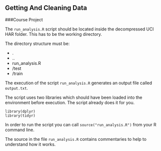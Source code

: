 ## Getting And Cleaning Data
###Course Project
  
The `run_analysis.R` script should be located inside the decompressed UCI HAR folder. This has to be the working directory.
  
The directory structure must be:  
  * .  
  * ..  
  * run_analysis.R  
  * /test  
  * /train  
  
The execution of the script `run_analysis.R` generates an output file called `output.txt`.  

The script uses two libraries which should have been loaded into the environment before execution. The script already does it for you.  
  
`library(dplyr)`  
`library(tidyr)` 

In order to run the script you can call `source("run_analysis.R")` from your R command line.

The source in the file `run_analysis.R` contains commentaries to help to understand how it works.

